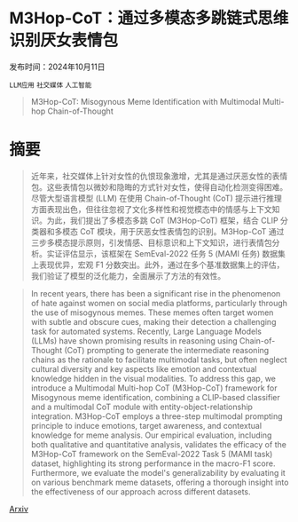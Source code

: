 # M3Hop-CoT：通过多模态多跳链式思维识别厌女表情包

发布时间：2024年10月11日

`LLM应用` `社交媒体` `人工智能`

> M3Hop-CoT: Misogynous Meme Identification with Multimodal Multi-hop Chain-of-Thought

# 摘要

> 近年来，社交媒体上针对女性的仇恨现象激增，尤其是通过厌恶女性的表情包。这些表情包以微妙和隐晦的方式针对女性，使得自动化检测变得困难。尽管大型语言模型 (LLM) 在使用 Chain-of-Thought (CoT) 提示进行推理方面表现出色，但往往忽视了文化多样性和视觉模态中的情感与上下文知识。为此，我们提出了多模态多跳 CoT (M3Hop-CoT) 框架，结合 CLIP 分类器和多模态 CoT 模块，用于厌恶女性表情包的识别。M3Hop-CoT 通过三步多模态提示原则，引发情感、目标意识和上下文知识，进行表情包分析。实证评估显示，该框架在 SemEval-2022 任务 5 (MAMI 任务) 数据集上表现优异，宏观 F1 分数突出。此外，通过在多个基准数据集上的评估，我们验证了模型的泛化能力，全面展示了方法的有效性。

> In recent years, there has been a significant rise in the phenomenon of hate against women on social media platforms, particularly through the use of misogynous memes. These memes often target women with subtle and obscure cues, making their detection a challenging task for automated systems. Recently, Large Language Models (LLMs) have shown promising results in reasoning using Chain-of-Thought (CoT) prompting to generate the intermediate reasoning chains as the rationale to facilitate multimodal tasks, but often neglect cultural diversity and key aspects like emotion and contextual knowledge hidden in the visual modalities. To address this gap, we introduce a Multimodal Multi-hop CoT (M3Hop-CoT) framework for Misogynous meme identification, combining a CLIP-based classifier and a multimodal CoT module with entity-object-relationship integration. M3Hop-CoT employs a three-step multimodal prompting principle to induce emotions, target awareness, and contextual knowledge for meme analysis. Our empirical evaluation, including both qualitative and quantitative analysis, validates the efficacy of the M3Hop-CoT framework on the SemEval-2022 Task 5 (MAMI task) dataset, highlighting its strong performance in the macro-F1 score. Furthermore, we evaluate the model's generalizability by evaluating it on various benchmark meme datasets, offering a thorough insight into the effectiveness of our approach across different datasets.

[Arxiv](https://arxiv.org/abs/2410.09220)